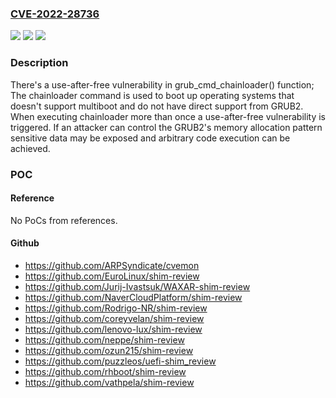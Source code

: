 ### [CVE-2022-28736](https://cve.mitre.org/cgi-bin/cvename.cgi?name=CVE-2022-28736)
![](https://img.shields.io/static/v1?label=Product&message=GNU%20GRUB&color=blue)
![](https://img.shields.io/static/v1?label=Version&message=0%3C%202.06-3%20&color=brighgreen)
![](https://img.shields.io/static/v1?label=Vulnerability&message=n%2Fa&color=brighgreen)

### Description

There's a use-after-free vulnerability in grub_cmd_chainloader() function; The chainloader command is used to boot up operating systems that doesn't support multiboot and do not have direct support from GRUB2. When executing chainloader more than once a use-after-free vulnerability is triggered. If an attacker can control the GRUB2's memory allocation pattern sensitive data may be exposed and arbitrary code execution can be achieved.

### POC

#### Reference
No PoCs from references.

#### Github
- https://github.com/ARPSyndicate/cvemon
- https://github.com/EuroLinux/shim-review
- https://github.com/Jurij-Ivastsuk/WAXAR-shim-review
- https://github.com/NaverCloudPlatform/shim-review
- https://github.com/Rodrigo-NR/shim-review
- https://github.com/coreyvelan/shim-review
- https://github.com/lenovo-lux/shim-review
- https://github.com/neppe/shim-review
- https://github.com/ozun215/shim-review
- https://github.com/puzzleos/uefi-shim_review
- https://github.com/rhboot/shim-review
- https://github.com/vathpela/shim-review

